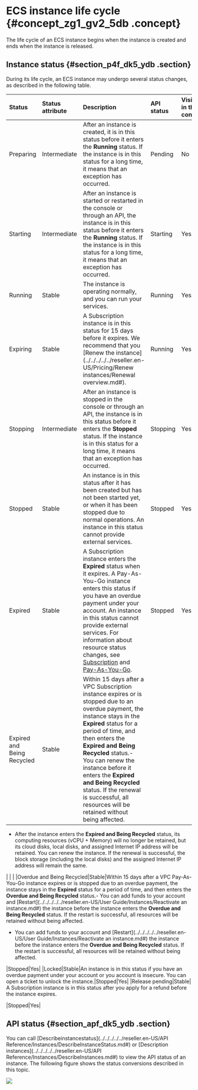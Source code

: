 # ECS instance life cycle {#concept_zg1_gv2_5db .concept}

The life cycle of an ECS instance begins when the instance is created and ends when the instance is released.

## Instance status {#section_p4f_dk5_ydb .section}

During its life cycle, an ECS instance may undergo several status changes, as described in the following table.

|Status|Status attribute|Description|API status|Visible in the console?|
|:-----|:---------------|:----------|:---------|:----------------------|
|Preparing|Intermediate|After an instance is created, it is in this status before it enters the **Running** status. If the instance is in this status for a long time, it means that an exception has occurred.|Pending|No|
|Starting|Intermediate|After an instance is started or restarted in the console or through an API, the instance is in this status before it enters the **Running** status. If the instance is in this status for a long time, it means that an exception has occurred.|Starting|Yes|
|Running|Stable|The instance is operating normally, and you can run your services.|Running|Yes|
|Expiring|Stable|A Subscription instance is in this status for 15 days before it expires. We recommend that you [Renew the instance](../../../../../reseller.en-US/Pricing/Renew instances/Renewal overview.md#).|Running|Yes|
|Stopping|Intermediate|After an instance is stopped in the console or through an API, the instance is in this status before it enters the **Stopped** status. If the instance is in this status for a long time, it means that an exception has occurred.|Stopping|Yes|
|Stopped|Stable|An instance is in this status after it has been created but has not been started yet, or when it has been stopped due to normal operations. An instance in this status cannot provide external services.|Stopped|Yes|
|Expired|Stable|A Subscription instance enters the **Expired** status when it expires. A Pay-As-You-Go instance enters this status if you have an overdue payment under your account. An instance in this status cannot provide external services. For information about resource status changes, see [Subscription](../../../../../reseller.en-US/Pricing/Subscription.md#) and [Pay-As-You-Go](../../../../../reseller.en-US/Pricing/Pay-As-You-Go.md#).|Stopped|Yes|
|Expired and Being Recycled|Stable|Within 15 days after a VPC Subscription instance expires or is stopped due to an overdue payment, the instance stays in the **Expired** status for a period of time, and then enters the **Expired and Being Recycled** status.-   You can renew the instance before it enters the **Expired and Being Recycled** status. If the renewal is successful, all resources will be retained without being affected.
-   After the instance enters the **Expired and Being Recycled** status, its computing resources \(vCPU + Memory\) will no longer be retained, but its cloud disks, local disks, and assigned Internet IP address will be retained. You can renew the instance. If the renewal is successful, the block storage \(including the local disks\) and the assigned Internet IP address will remain the same.

| | |
|Overdue and Being Recycled|Stable|Within 15 days after a VPC Pay-As-You-Go instance expires or is stopped due to an overdue payment, the instance stays in the **Expired** status for a period of time, and then enters the **Overdue and Being Recycled** status.-   You can add funds to your account and [Restart](../../../../../reseller.en-US/User Guide/Instances/Reactivate an instance.md#) the instance before the instance enters the **Overdue and Being Recycled** status. If the restart is successful, all resources will be retained without being affected.
-   You can add funds to your account and [Restart](../../../../../reseller.en-US/User Guide/Instances/Reactivate an instance.md#) the instance before the instance enters the **Overdue and Being Recycled** status. If the restart is successful, all resources will be retained without being affected.

|Stopped|Yes|
|Locked|Stable|An instance is in this status if you have an overdue payment under your account or you account is insecure. You can open a ticket to unlock the instance.|Stopped|Yes|
|Release pending|Stable| A Subscription instance is in this status after you apply for a refund before the instance expires.

 |Stopped|Yes|

## API status {#section_apf_dk5_ydb .section}

You can call [Describeinstancestatus](../../../../../reseller.en-US/API Reference/Instances/DescribeInstanceStatus.md#) or [Description instances](../../../../../reseller.en-US/API Reference/Instances/DescribeInstances.md#) to view the API status of an instance. The following figure shows the status conversions described in this topic.

![](http://static-aliyun-doc.oss-cn-hangzhou.aliyuncs.com/assets/img/9551/15477063435105_en-US.png)

